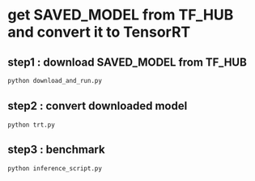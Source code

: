 # get SAVED_MODEL from TF_HUB and convert it to TensorRT

## step1 : download SAVED_MODEL from TF_HUB

```python
python download_and_run.py
```

## step2 : convert downloaded model
```
python trt.py
```

## step3 : benchmark
```
python inference_script.py
```